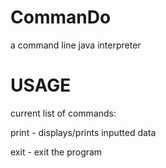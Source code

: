 CommanDo
========

a command line java interpreter

USAGE
========

current list of commands:

print - displays/prints inputted data

exit - exit the program
